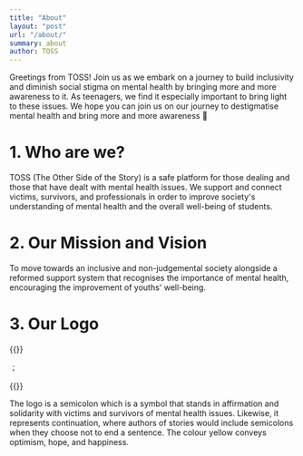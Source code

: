 ```yaml
---
title: "About"
layout: "post"
url: "/about/"
summary: about
author: TOSS
---
```


Greetings from TOSS! Join us as we embark on a journey to build inclusivity and diminish social stigma on mental health by bringing more and more awareness to it. As teenagers, we find it especially important to bring light to these issues. We hope you can join us on our journey to destigmatise mental health and bring more and more awareness 💛

# 1. Who are we?
TOSS (The Other Side of the Story) is a safe platform for those dealing and those that have dealt with mental health issues. We support and connect victims, survivors, and professionals in order to improve society's understanding of mental health and the overall well-being of students.

# 2. Our Mission and Vision
To move towards an inclusive and non-judgemental society alongside a reformed support system that recognises the importance of mental health, encouraging the improvement of youths' well-being.

# 3. Our Logo
{{<rawhtml>}}
<div class="logo-circle-secondary"  style = 'margin-left: 5px;'>
                <div class="logo-txt-secondary">;</div>
            </div>
            <br>
{{</rawhtml>}}

The logo is a semicolon which is a symbol that stands in affirmation and solidarity with victims and survivors of mental health issues. Likewise, it represents continuation, where authors of stories would include semicolons when they choose not to end a sentence. The colour yellow conveys optimism, hope, and happiness.
